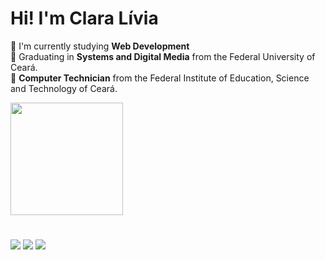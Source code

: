 # Hi! I'm Clara Lívia

🧡 I'm currently studying <strong>Web Development</strong> <br>
🧡 Graduating in <strong>Systems and Digital Media</strong> from the Federal University of Ceará. <br>
🧡 <strong>Computer Technician</strong> from the Federal Institute of Education, Science and Technology of Ceará. <br>

<div align="left">
  <a href="https://github.com/claralmoura">
    <img height="180em" src="https://github-readme-stats.vercel.app/api?username=claralmoura&layout=compact&langs_count=7&theme=graywhite"/>
 </div>
  
#
<div> 
  <a href="https://www.instagram.com/claralivia.exe/" target="_blank"><img src="https://img.shields.io/badge/-Instagram-FF4500?style=for-the-badge&logo=instagram&logoColor=white" target="_blank"></a>
  <a href="https://www.linkedin.com/in/claralivia" target="_blank"><img src="https://img.shields.io/badge/-LinkedIn-FF4500?style=for-the-badge&logo=linkedin&logoColor=white" target="_blank"></a> 
  <a href="https://www.behance.net/claralivia" target="_blank"><img src="https://img.shields.io/badge/-Behance-FF4500?style=for-the-badge&logo=behance&logoColor=white" target="_blank"></a> 
</div>

#
